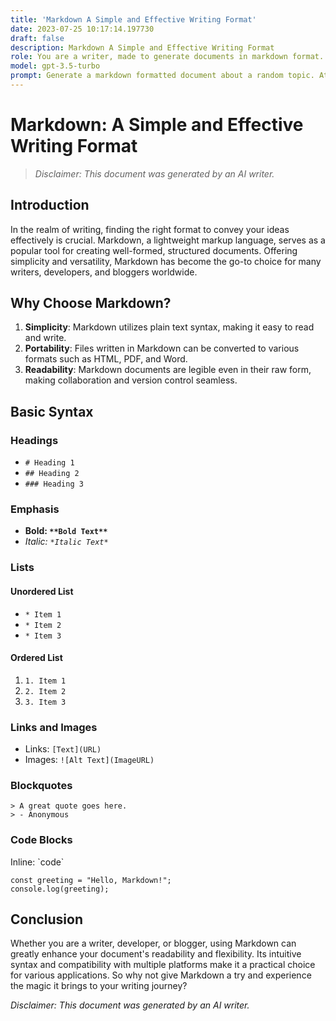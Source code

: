 ```yaml
---
title: 'Markdown A Simple and Effective Writing Format'
date: 2023-07-25 10:17:14.197730
draft: false
description: Markdown A Simple and Effective Writing Format
role: You are a writer, made to generate documents in markdown format. It is very important that all of the documents you generate are in valid markdown format.
model: gpt-3.5-turbo
prompt: Generate a markdown formatted document about a random topic. At the bottom, include a disclaimer explaining that the document was generated by you. The first line of the document should be the title. Make sure that the entire document is in proper markdown format, using a mix of various tags to make the document visually appealing.
---
```


# Markdown: A Simple and Effective Writing Format

> *Disclaimer: This document was generated by an AI writer.*

## Introduction

In the realm of writing, finding the right format to convey your ideas effectively is crucial. Markdown, a lightweight markup language, serves as a popular tool for creating well-formed, structured documents. Offering simplicity and versatility, Markdown has become the go-to choice for many writers, developers, and bloggers worldwide.

## Why Choose Markdown?

1. **Simplicity**: Markdown utilizes plain text syntax, making it easy to read and write.
2. **Portability**: Files written in Markdown can be converted to various formats such as HTML, PDF, and Word.
3. **Readability**: Markdown documents are legible even in their raw form, making collaboration and version control seamless.

## Basic Syntax

### Headings

- `# Heading 1`
- `## Heading 2`
- `### Heading 3`

### Emphasis

- **Bold: `**Bold Text**`**
- *Italic: `*Italic Text*`*

### Lists

#### Unordered List

- `* Item 1`
- `* Item 2`
- `* Item 3`

#### Ordered List

1. `1. Item 1`
2. `2. Item 2`
3. `3. Item 3`

### Links and Images

- Links: `[Text](URL)`
- Images: `![Alt Text](ImageURL)`

### Blockquotes

```
> A great quote goes here.
> - Anonymous
```

### Code Blocks

Inline: \`code\`

```
const greeting = "Hello, Markdown!";
console.log(greeting);
```

## Conclusion

Whether you are a writer, developer, or blogger, using Markdown can greatly enhance your document's readability and flexibility. Its intuitive syntax and compatibility with multiple platforms make it a practical choice for various applications. So why not give Markdown a try and experience the magic it brings to your writing journey?

*Disclaimer: This document was generated by an AI writer.*